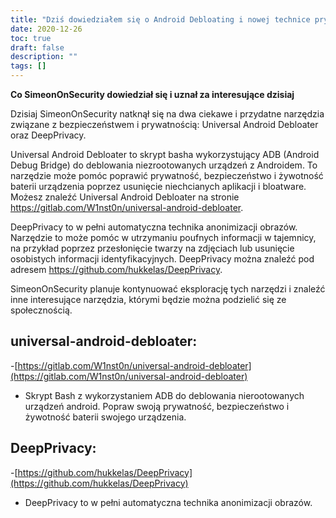 ```yaml
---
title: "Dziś dowiedziałem się o Android Debloating i nowej technice prywatności"
date: 2020-12-26
toc: true
draft: false
description: ""
tags: []
---
```


**Co SimeonOnSecurity dowiedział się i uznał za interesujące dzisiaj**

Dzisiaj SimeonOnSecurity natknął się na dwa ciekawe i przydatne narzędzia związane z bezpieczeństwem i prywatnością: Universal Android Debloater oraz DeepPrivacy.

Universal Android Debloater to skrypt basha wykorzystujący ADB (Android Debug Bridge) do deblowania niezrootowanych urządzeń z Androidem. To narzędzie może pomóc poprawić prywatność, bezpieczeństwo i żywotność baterii urządzenia poprzez usunięcie niechcianych aplikacji i bloatware. Możesz znaleźć Universal Android Debloater na stronie https://gitlab.com/W1nst0n/universal-android-debloater.

DeepPrivacy to w pełni automatyczna technika anonimizacji obrazów. Narzędzie to może pomóc w utrzymaniu poufnych informacji w tajemnicy, na przykład poprzez przesłonięcie twarzy na zdjęciach lub usunięcie osobistych informacji identyfikacyjnych. DeepPrivacy można znaleźć pod adresem https://github.com/hukkelas/DeepPrivacy.

SimeonOnSecurity planuje kontynuować eksplorację tych narzędzi i znaleźć inne interesujące narzędzia, którymi będzie można podzielić się ze społecznością.

## universal-android-debloater:
-[https://gitlab.com/W1nst0n/universal-android-debloater](https://gitlab.com/W1nst0n/universal-android-debloater)
- Skrypt Bash z wykorzystaniem ADB do deblowania nierootowanych urządzeń android. Popraw swoją prywatność, bezpieczeństwo i żywotność baterii swojego urządzenia.

## DeepPrivacy:
-[https://github.com/hukkelas/DeepPrivacy](https://github.com/hukkelas/DeepPrivacy)
- DeepPrivacy to w pełni automatyczna technika anonimizacji obrazów.
